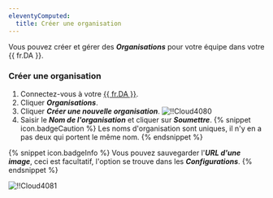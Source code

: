 ```yaml
---
eleventyComputed:
  title: Créer une organisation
---
```

Vous pouvez créer et gérer des ***Organisations*** pour votre équipe dans votre {{ fr.DA }}.

### Créer une organisation

1. Connectez-vous à votre [{{ fr.DA }}](https://portal.devolutions.com/).
1. Cliquer ***Organisations***.
1. Cliquer ***Créer une nouvelle organisation***.
![!!Cloud4080](https://cdnweb.devolutions.net/docs/fr/cloud/Cloud4080.png)
1. Saisir le ***Nom de l'organisation*** et cliquer sur ***Soumettre***.
{% snippet icon.badgeCaution %}
Les noms d'organisation sont uniques, il n'y en a pas deux qui portent le même nom.
{% endsnippet %}

{% snippet icon.badgeInfo %}
Vous pouvez sauvegarder l'***URL d'une image***, ceci est facultatif, l'option se trouve dans les ***Configurations***.
{% endsnippet %}

![!!Cloud4081](https://cdnweb.devolutions.net/docs/fr/cloud/Cloud4081.png)
